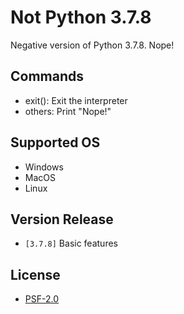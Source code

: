 # Not Python 3.7.8
Negative version of Python 3.7.8. Nope!

## Commands
 - exit(): Exit the interpreter
 - others: Print "Nope!"

## Supported OS
 - Windows
 - MacOS
 - Linux

## Version Release
 - `[3.7.8]` Basic features

## License
 - [PSF-2.0](license.txt)
